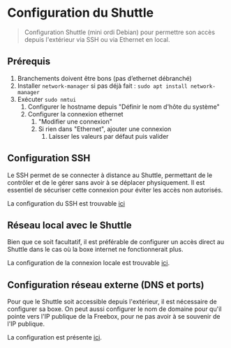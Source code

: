 # Configuration du Shuttle

> Configuration Shuttle (mini ordi Debian) pour permettre son accès depuis l'extérieur via SSH ou via Ethernet en local.

## Prérequis

1. Branchements doivent être bons (pas d’ethernet débranché)
2. Installer `network-manager` si pas déjà fait : `sudo apt install network-manager`
3. Exécuter `sudo nmtui`
   1. Configurer le hostname depuis "Définir le nom d'hôte du système"
   2. Configurer la connexion ethernet
      1. "Modifier une connexion"
      2. Si rien dans "Ethernet", ajouter une connexion
         1. Laisser les valeurs par défaut puis valider

## Configuration SSH

Le SSH permet de se connecter à distance au Shuttle, permettant de le contrôler et de le gérer sans avoir à se déplacer physiquement. Il est essentiel de sécuriser cette connexion pour éviter les accès non autorisés.

La configuration du SSH est trouvable [ici](./remote-access.md)

## Réseau local avec le Shuttle

Bien que ce soit facultatif, il est préférable de configurer un accès direct au Shuttle dans le cas où la boxe internet ne fonctionnerait plus.

La configuration de la connexion locale est trouvable [ici](./offline-network.md).

## Configuration réseau externe (DNS et ports)

Pour que le Shuttle soit accessible depuis l'extérieur, il est nécessaire de configurer sa boxe. On peut aussi configurer le nom de domaine pour qu'il pointe vers l'IP publique de la Freebox, pour ne pas avoir à se souvenir de l'IP publique.

La configuration est présente [ici](./router-setup.md#configuration-des-ports).
